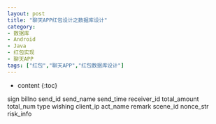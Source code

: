 ```yaml
---
layout: post
title: "聊天APP红包设计之数据库设计"
category: 
- 数据库
- Android
- Java
- 红包实现
- 聊天APP 
tags: ["红包","聊天APP","红包数据库设计"]
---
```


* content
{:toc}


<!-- more -->
<!-- TOC -->
 
sign
billno
send_id
send_name
send_time
receiver_id
total_amount
total_num
type
wishing
client_ip
act_name
remark
scene_id
nonce_str
risk_info
